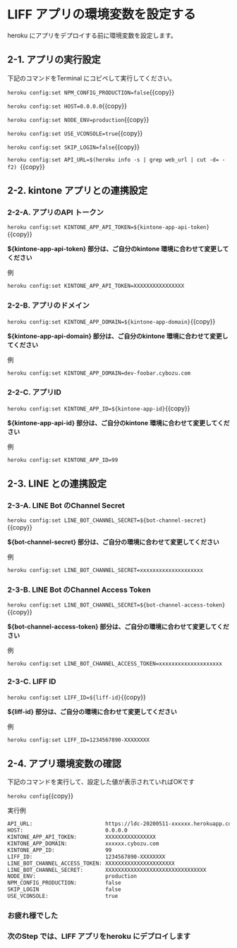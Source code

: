 # LIFF アプリの環境変数を設定する

heroku にアプリをデプロイする前に環境変数を設定します。

## 2-1. アプリの実行設定

下記のコマンドをTerminal にコピペして実行してください。

`heroku config:set NPM_CONFIG_PRODUCTION=false`{{copy}}

`heroku config:set HOST=0.0.0.0`{{copy}}

`heroku config:set NODE_ENV=production`{{copy}}

`heroku config:set USE_VCONSOLE=true`{{copy}}

`heroku config:set SKIP_LOGIN=false`{{copy}}

`heroku config:set API_URL=$(heroku info -s | grep web_url | cut -d= -f2) `{{copy}}


## 2-2. kintone アプリとの連携設定

### 2-2-A. アプリのAPI トークン

`heroku config:set KINTONE_APP_API_TOKEN=${kintone-app-api-token}`{{copy}}

**${kintone-app-api-token} 部分は、ご自分のkintone 環境に合わせて変更してください**

例

```bash
heroku config:set KINTONE_APP_API_TOKEN=XXXXXXXXXXXXXXXX
```

### 2-2-B. アプリのドメイン

`heroku config:set KINTONE_APP_DOMAIN=${kintone-app-domain}`{{copy}}

**${kintone-app-api-domain} 部分は、ご自分のkintone 環境に合わせて変更してください**

例

```bash
heroku config:set KINTONE_APP_DOMAIN=dev-foobar.cybozu.com
```

### 2-2-C. アプリID

`heroku config:set KINTONE_APP_ID=${kintone-app-id}`{{copy}}

**${kintone-app-api-id} 部分は、ご自分のkintone 環境に合わせて変更してください**

例

```bash
heroku config:set KINTONE_APP_ID=99
```


## 2-3. LINE との連携設定

### 2-3-A. LINE Bot のChannel Secret

`heroku config:set LINE_BOT_CHANNEL_SECRET=${bot-channel-secret}`{{copy}}

**${bot-channel-secret} 部分は、ご自分の環境に合わせて変更してください**

例

```bash
heroku config:set LINE_BOT_CHANNEL_SECRET=xxxxxxxxxxxxxxxxxxxx
```

### 2-3-B. LINE Bot のChannel Access Token

`heroku config:set LINE_BOT_CHANNEL_SECRET=${bot-channel-access-token}`{{copy}}

**${bot-channel-access-token} 部分は、ご自分の環境に合わせて変更してください**

例

```bash
heroku config:set LINE_BOT_CHANNEL_ACCESS_TOKEN=xxxxxxxxxxxxxxxxxxxx
```

### 2-3-C. LIFF ID

`heroku config:set LIFF_ID=${liff-id}`{{copy}}

**${liff-id} 部分は、ご自分の環境に合わせて変更してください**

例

```bash
heroku config:set LIFF_ID=1234567890-XXXXXXXX
```


## 2-4. アプリ環境変数の確認

下記のコマンドを実行して、設定した値が表示されていればOKです

`heroku config`{{copy}}

実行例

```bash
API_URL:                       https://ldc-20200511-xxxxxx.herokuapp.com/
HOST:                          0.0.0.0
KINTONE_APP_API_TOKEN:         XXXXXXXXXXXXXXXX
KINTONE_APP_DOMAIN:            xxxxxx.cybozu.com
KINTONE_APP_ID:                99
LIFF_ID:                       1234567890-XXXXXXXX
LINE_BOT_CHANNEL_ACCESS_TOKEN: XXXXXXXXXXXXXXXXXXXXXX
LINE_BOT_CHANNEL_SECRET:       XXXXXXXXXXXXXXXXXXXXXXXXXXXXXXXX
NODE_ENV:                      production
NPM_CONFIG_PRODUCTION:         false
SKIP_LOGIN                     false
USE_VCONSOLE:                  true
```

### お疲れ様でした
### 次のStep では、LIFF アプリをheroku にデプロイします
